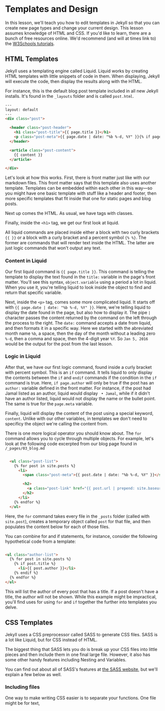 # Templates and Design

In this lesson, we'll teach you how to edit templates in Jekyll so that you can create new page types and change your current design. This lesson assumes knowledge of HTML and CSS. If you'd like to learn, there are a bunch of free resources online. We'd recommend (and will at times link to) the <a href="http://www.w3schools.com/" target="_blank">W3Schools tutorials</a>.

## HTML Templates

Jekyll uses a templating engine called Liquid. Liquid works by creating HTML templates with little snippets of code in them. When displaying, Jekyll will execute the code, then display the results along with the HTML.

For instance, this is the default blog post template included in all new Jekyll installs. It's found in the `_layouts` folder and is called `post.html`.

```html
---
layout: default
---
<div class="post">

  <header class="post-header">
    <h1 class="post-title">{{ page.title }}</h1>
    <p class="post-meta">{{ page.date | date: "%b %-d, %Y" }}{% if page.author %} • {{ page.author }}{% endif %}{% if page.meta %} • {{ page.meta }}{% endif %}</p>
  </header>

  <article class="post-content">
    {{ content }}
  </article>

</div>
```


Let's look at how this works. First, there is front matter just like with our markdown files. This front matter says that this template also uses another template. Templates can be embedded within each other in this way—so you might have one basic template with stuff like a header and footer, then more specific templates that fit inside that one for static pages and blog posts.

Next up comes the HTML. As usual, we have tags with classes. 

Finally, inside the `<h1>` tag, we get our first look at liquid.

All liquid commands are placed inside either a block with two curly brackets `{{ }}` or a block with a curly bracket and a percent symbol `{% %}`. The former are commands that will render text inside the HTML. The latter are just logic commands that won't output any text.

### Content in Liquid

Our first liquid command is `{{ page.title }}`. This command is telling the template to display the text found in the `title:` variable in the page's front matter. You'll see this syntax, `object.variable` using a period a lot in liquid. When you use it, you're telling liquid to look inside the object to find and return that specific variable. 

Next, inside the `<p>` tag, comes some more complicated liquid. It starts off with `{{ page.date | date: "%b %-d, %Y" }}`. Here, we're telling liquid to display the date found in the page, but also how to display it. The pipe `|` character passes the content returned by the command on the left through the process to the right. The `date:` command accepts a date from liquid, and then formats it in a specific way. Here we started with the abreviated month name `%b`, a space, then the day of the month without a leading zero `%-d`, then a comma and space, then the 4-digit year `%Y`. So `Jan 5, 2016` would be the output for the post from the last lesson.

### Logic in Liquid

After that, we have our first logic command, found inside a curly bracket with percent symbol. This is an `if` command. It tells liquid to only display the contents between the `if` and `endif` commands if the condition in the `if` command is true. Here, `if page.author` will only be true if the post has an `author:` variable defined in the front matter. For instance, if the post had Jamal listed as an author, liquid would display ` • Jamal`, while if it didn't have an author listed, liquid would not display the name or the bullet point. The same is true for the `page.meta` variable.

Finally, liquid will display the content of the post using a special keyword, `content`. Unlike with our other variables, in templates we don't need to specificy the object we're calling the content from.

There is one more logical operator you should know about. The `for` command allows you to cycle through multiple objects. For example, let's look at the following code excerpted from our blog page found in `/_pages/03_blog.md`

```html

  <ul class="post-list">
    {% for post in site.posts %}
      <li>
        <span class="post-meta">{{ post.date | date: "%b %-d, %Y" }}</span>

        <h2>
          <a class="post-link" href="{{ post.url | prepend: site.baseurl }}">{{ post.title }}</a>
        </h2>
      </li>
    {% endfor %}
  </ul>

```

Here, the `for` command takes every file in the `_posts` folder (called with `site.post`), creates a temporary object called `post` for that file, and then populates the content below for each of those files. 

You can combine for and if statements, for instance, consider the following hypothetical code from a template:

```html

<ul class="author-list">
  {% for post in site.posts %}
    {% if post.title %}
      <li>{{ post.author }}</li>
    {% endif %}
  {% endfor %}
</ul>

```

This will list the author of every post that has a title. If a post doesn't have a title, the author will not be shown. While this example might be impractical, you'll find uses for using `for` and `if` together the further into templates you delve.


## CSS Templates

Jekyll uses a CSS preprocessor called SASS to generate CSS files. SASS is a lot like Liquid, but for CSS instead of HTML. 

The biggest thing that SASS lets you do is break up your CSS files into little pieces and then include them in one final large file. However, it also has some other handy features including Nesting and Variables.

You can find out about all of SASS's features at <a href="http://sass-lang.com/guide" target="_blank">the SASS website</a>, but we'll explain a few below as well.

### Including files

One way to make writing CSS easier is to separate your functions. One file might be for text, 